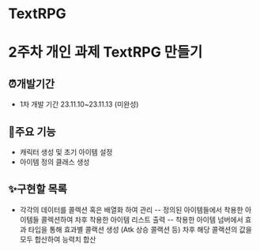 # TextRPG
# 2주차 개인 과제 TextRPG 만들기

## ⏰개발기간
- 1차 개발 기간 23.11.10~23.11.13 (미완성)

## 📌주요 기능
- 캐릭터 생성 및 초기 아이템 설정
- 아이템 정의 클래스 생성
  
## ✨구현할 목록
- 각각의 데이터를 콜렉션 혹은 배열화 하여 관리
-- 정의된 아이템들에서 착용한 아이템들 콜렉션하여 차후 착용한 아이템 리스트 출력
-- 착용한 아이템 넘버에서 효과 타입을 통해 효과별 콜랙션 생성 (Atk 상승 콜랙션 등) 차후 해당 콜랙션의 값을 모두 합산하여 능력치 합산
